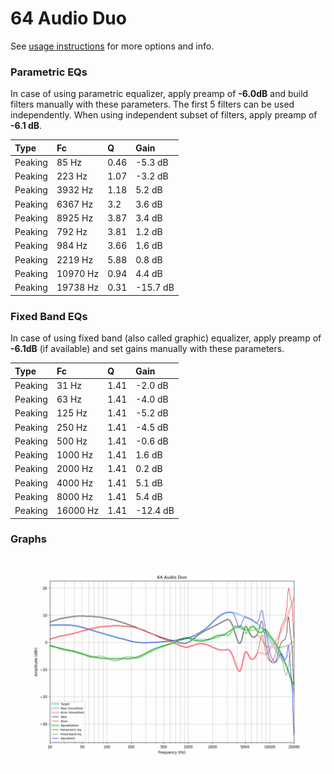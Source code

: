 # 64 Audio Duo
See [usage instructions](https://github.com/jaakkopasanen/AutoEq#usage) for more options and info.

### Parametric EQs
In case of using parametric equalizer, apply preamp of **-6.0dB** and build filters manually
with these parameters. The first 5 filters can be used independently.
When using independent subset of filters, apply preamp of **-6.1 dB**.

| Type    | Fc       |    Q | Gain     |
|:--------|:---------|:-----|:---------|
| Peaking | 85 Hz    | 0.46 | -5.3 dB  |
| Peaking | 223 Hz   | 1.07 | -3.2 dB  |
| Peaking | 3932 Hz  | 1.18 | 5.2 dB   |
| Peaking | 6367 Hz  | 3.2  | 3.6 dB   |
| Peaking | 8925 Hz  | 3.87 | 3.4 dB   |
| Peaking | 792 Hz   | 3.81 | 1.2 dB   |
| Peaking | 984 Hz   | 3.66 | 1.6 dB   |
| Peaking | 2219 Hz  | 5.88 | 0.8 dB   |
| Peaking | 10970 Hz | 0.94 | 4.4 dB   |
| Peaking | 19738 Hz | 0.31 | -15.7 dB |

### Fixed Band EQs
In case of using fixed band (also called graphic) equalizer, apply preamp of **-6.1dB**
(if available) and set gains manually with these parameters.

| Type    | Fc       |    Q | Gain     |
|:--------|:---------|:-----|:---------|
| Peaking | 31 Hz    | 1.41 | -2.0 dB  |
| Peaking | 63 Hz    | 1.41 | -4.0 dB  |
| Peaking | 125 Hz   | 1.41 | -5.2 dB  |
| Peaking | 250 Hz   | 1.41 | -4.5 dB  |
| Peaking | 500 Hz   | 1.41 | -0.6 dB  |
| Peaking | 1000 Hz  | 1.41 | 1.6 dB   |
| Peaking | 2000 Hz  | 1.41 | 0.2 dB   |
| Peaking | 4000 Hz  | 1.41 | 5.1 dB   |
| Peaking | 8000 Hz  | 1.41 | 5.4 dB   |
| Peaking | 16000 Hz | 1.41 | -12.4 dB |

### Graphs
![](./64%20Audio%20Duo.png)